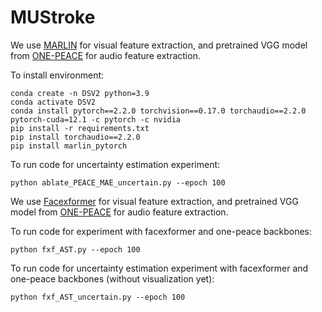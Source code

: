 # MUStroke

We use [MARLIN](https://github.com/ControlNet/MARLIN) for visual feature extraction, and pretrained VGG model from [ONE-PEACE](https://github.com/OFA-Sys/ONE-PEACE/tree/main) for audio feature extraction.

To install environment:

```
conda create -n DSV2 python=3.9
conda activate DSV2
conda install pytorch==2.2.0 torchvision==0.17.0 torchaudio==2.2.0 pytorch-cuda=12.1 -c pytorch -c nvidia
pip install -r requirements.txt
pip install torchaudio==2.2.0
pip install marlin_pytorch
```

To run code for uncertainty estimation experiment: 
```
python ablate_PEACE_MAE_uncertain.py --epoch 100
```

We use [Facexformer](https://github.com/Kartik-3004/facexformer) for visual feature extraction, and pretrained VGG model from [ONE-PEACE](https://github.com/OFA-Sys/ONE-PEACE/tree/main) for audio feature extraction.


To run code for experiment with facexformer and one-peace backbones: 
```
python fxf_AST.py --epoch 100
```
To run code for uncertainty estimation experiment with facexformer and one-peace backbones (without visualization yet): 
```
python fxf_AST_uncertain.py --epoch 100
```
